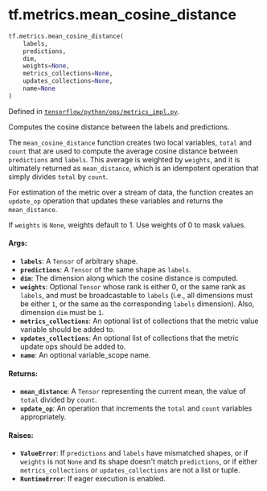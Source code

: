 <div itemscope itemtype="http://developers.google.com/ReferenceObject">
<meta itemprop="name" content="tf.metrics.mean_cosine_distance" />
</div>

# tf.metrics.mean_cosine_distance

``` python
tf.metrics.mean_cosine_distance(
    labels,
    predictions,
    dim,
    weights=None,
    metrics_collections=None,
    updates_collections=None,
    name=None
)
```



Defined in [`tensorflow/python/ops/metrics_impl.py`](https://www.tensorflow.org/code/tensorflow/python/ops/metrics_impl.py).

Computes the cosine distance between the labels and predictions.

The `mean_cosine_distance` function creates two local variables,
`total` and `count` that are used to compute the average cosine distance
between `predictions` and `labels`. This average is weighted by `weights`,
and it is ultimately returned as `mean_distance`, which is an idempotent
operation that simply divides `total` by `count`.

For estimation of the metric over a stream of data, the function creates an
`update_op` operation that updates these variables and returns the
`mean_distance`.

If `weights` is `None`, weights default to 1. Use weights of 0 to mask values.

#### Args:

* <b>`labels`</b>: A `Tensor` of arbitrary shape.
* <b>`predictions`</b>: A `Tensor` of the same shape as `labels`.
* <b>`dim`</b>: The dimension along which the cosine distance is computed.
* <b>`weights`</b>: Optional `Tensor` whose rank is either 0, or the same rank as
    `labels`, and must be broadcastable to `labels` (i.e., all dimensions must
    be either `1`, or the same as the corresponding `labels` dimension). Also,
    dimension `dim` must be `1`.
* <b>`metrics_collections`</b>: An optional list of collections that the metric
    value variable should be added to.
* <b>`updates_collections`</b>: An optional list of collections that the metric update
    ops should be added to.
* <b>`name`</b>: An optional variable_scope name.


#### Returns:

* <b>`mean_distance`</b>: A `Tensor` representing the current mean, the value of
    `total` divided by `count`.
* <b>`update_op`</b>: An operation that increments the `total` and `count` variables
    appropriately.


#### Raises:

* <b>`ValueError`</b>: If `predictions` and `labels` have mismatched shapes, or if
    `weights` is not `None` and its shape doesn't match `predictions`, or if
    either `metrics_collections` or `updates_collections` are not a list or
    tuple.
* <b>`RuntimeError`</b>: If eager execution is enabled.